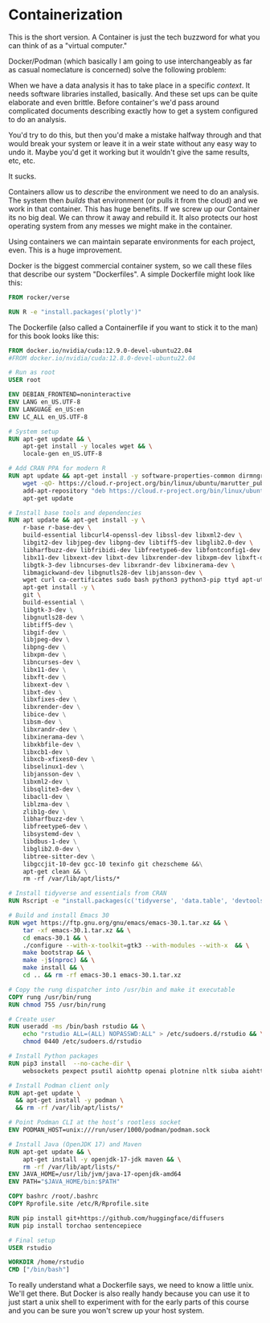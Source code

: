 Containerization
================

This is the short version. A Container is just the tech buzzword for what you
can think of as a "virtual computer."

Docker/Podman (which basically I am going to use interchangeably as far as casual
nomeclature is concerned) solve the following problem:

When we have a data analysis it has to take place in a specific _context_. It needs
software libraries installed, basically. And these set ups can be quite elaborate
and even brittle. Before container's we'd pass around complicated documents
describing exactly how to get a system configured to do an analysis.

You'd try to do this, but then you'd make a mistake halfway through and that would
break your system or leave it in a weir state without any easy way to undo
it. Maybe you'd get it working but it wouldn't give the same results, etc, etc.

It sucks.

Containers allow us to _describe_ the environment we need to do an analysis. The
system then _builds_ that environment (or pulls it from the cloud) and we work
in that container. This has huge benefits. If we screw up our Container its no
big deal. We can throw it away and rebuild it. It also protects our host operating
system from any messes we might make in the container.

Using containers we can maintain separate environments for each project, even.
This is a huge improvement. 

Docker is the biggest commercial container system, so we call these files that 
describe our system "Dockerfiles". A simple Dockerfile might look like this:

```Dockerfile 
FROM rocker/verse

RUN R -e "install.packages('plotly')"

```

The Dockerfile (also called a Containerfile if you want to stick it to the man)
for this book looks like this:

```Dockerfile file="/fs/book/nvidia.Containerfile"
FROM docker.io/nvidia/cuda:12.9.0-devel-ubuntu22.04
#FROM docker.io/nvidia/cuda:12.8.0-devel-ubuntu22.04

# Run as root
USER root

ENV DEBIAN_FRONTEND=noninteractive
ENV LANG en_US.UTF-8
ENV LANGUAGE en_US:en
ENV LC_ALL en_US.UTF-8

# System setup
RUN apt-get update && \
    apt-get install -y locales wget && \
    locale-gen en_US.UTF-8

# Add CRAN PPA for modern R
RUN apt update && apt-get install -y software-properties-common dirmngr && \
    wget -qO- https://cloud.r-project.org/bin/linux/ubuntu/marutter_pubkey.asc | gpg --dearmor -o /etc/apt/trusted.gpg.d/cran.gpg && \
    add-apt-repository "deb https://cloud.r-project.org/bin/linux/ubuntu jammy-cran40/" && \
    apt-get update

# Install base tools and dependencies
RUN apt update && apt-get install -y \
    r-base r-base-dev \
    build-essential libcurl4-openssl-dev libssl-dev libxml2-dev \
    libgit2-dev libjpeg-dev libpng-dev libtiff5-dev libglib2.0-dev \
    libharfbuzz-dev libfribidi-dev libfreetype6-dev libfontconfig1-dev \
    libx11-dev libxext-dev libxt-dev libxrender-dev libxpm-dev libxft-dev \
    libgtk-3-dev libncurses-dev libxrandr-dev libxinerama-dev \
    libmagickwand-dev libgnutls28-dev libjansson-dev \
    wget curl ca-certificates sudo bash python3 python3-pip ttyd apt-utils python3-venv libgccjit-10-dev gcc-10 libgif-dev libjansson-dev && \
    apt-get install -y \
    git \  
    build-essential \
    libgtk-3-dev \
    libgnutls28-dev \
    libtiff5-dev \
    libgif-dev \
    libjpeg-dev \
    libpng-dev \
    libxpm-dev \
    libncurses-dev \
    libx11-dev \
    libxft-dev \
    libxext-dev \
    libxt-dev \
    libxfixes-dev \
    libxrender-dev \
    libice-dev \
    libsm-dev \
    libxrandr-dev \
    libxinerama-dev \
    libxkbfile-dev \
    libxcb1-dev \
    libxcb-xfixes0-dev \
    libselinux1-dev \
    libjansson-dev \
    libxml2-dev \
    libsqlite3-dev \
    libacl1-dev \
    liblzma-dev \
    zlib1g-dev \
    libharfbuzz-dev \
    libfreetype6-dev \
    libsystemd-dev \
    libdbus-1-dev \
    libglib2.0-dev \
    libtree-sitter-dev \
    libgccjit-10-dev gcc-10 texinfo git chezscheme &&\
    apt-get clean && \
    rm -rf /var/lib/apt/lists/*

# Install tidyverse and essentials from CRAN
RUN Rscript -e "install.packages(c('tidyverse', 'data.table', 'devtools'), repos='https://cloud.r-project.org')"

# Build and install Emacs 30
RUN wget https://ftp.gnu.org/gnu/emacs/emacs-30.1.tar.xz && \
    tar -xf emacs-30.1.tar.xz && \
    cd emacs-30.1 && \
    ./configure --with-x-toolkit=gtk3 --with-modules --with-x  && \
    make bootstrap && \
    make -j$(nproc) && \
    make install && \
    cd .. && rm -rf emacs-30.1 emacs-30.1.tar.xz

# Copy the rung dispatcher into /usr/bin and make it executable
COPY rung /usr/bin/rung
RUN chmod 755 /usr/bin/rung

# Create user
RUN useradd -ms /bin/bash rstudio && \
    echo "rstudio ALL=(ALL) NOPASSWD:ALL" > /etc/sudoers.d/rstudio && \
    chmod 0440 /etc/sudoers.d/rstudio

# Install Python packages
RUN pip3 install  --no-cache-dir \
    websockets pexpect psutil aiohttp openai plotnine nltk siuba aiohttp beautifulsoup4 lxml diffusers torch transformers accelerate aiorp protobuf

# Install Podman client only
RUN apt-get update \
  && apt-get install -y podman \
  && rm -rf /var/lib/apt/lists/*

# Point Podman CLI at the host’s rootless socket
ENV PODMAN_HOST=unix:///run/user/1000/podman/podman.sock

# Install Java (OpenJDK 17) and Maven
RUN apt-get update && \
    apt-get install -y openjdk-17-jdk maven && \
    rm -rf /var/lib/apt/lists/*
ENV JAVA_HOME=/usr/lib/jvm/java-17-openjdk-amd64
ENV PATH="$JAVA_HOME/bin:$PATH"

COPY bashrc /root/.bashrc
COPY Rprofile.site /etc/R/Rprofile.site

RUN pip install git+https://github.com/huggingface/diffusers
RUN pip install torchao sentencepiece

# Final setup
USER rstudio

WORKDIR /home/rstudio
CMD ["/bin/bash"]

```

To really understand what a Dockerfile says, we need to know a little unix. We'll get there.
But Docker is also really handy because you can use it to just start a unix shell to experiment
with for the early parts of this course and you can be sure you won't screw 
up your host system.